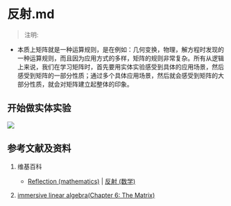 # 反射.md

> 注明:
>  
- 本质上矩阵就是一种运算规则，是在例如：几何变换，物理，解方程时发现的一种运算规则，而且因为应用方式的多样，矩阵的规则非常复杂。所有从逻辑上来说，我们在学习矩阵时，首先要用实体实验感受到具体的应用场景，然后感受到矩阵的一部分性质；通过多个具体应用场景，然后就会感受到矩阵的大部分性质，就会对矩阵建立起整体的印象。

## 开始做实体实验

![](/images/线性代数/矩阵/变换矩阵/反射/1a1.jpg)

## 参考文献及资料

1. 维基百科
	- [Reflection (mathematics)](https://en.wikipedia.org/wiki/Reflection_(mathematics)) | [反射 (数学)](https://zh.wikipedia.org/wiki/反射_(数学)) 
   
2. [immersive linear algebra(Chapter 6: The Matrix)](http://immersivemath.com/ila/ch06_matrices/ch06.html)